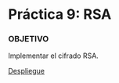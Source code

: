 # Práctica 9: RSA

### OBJETIVO
 Implementar el cifrado RSA.

[Despliegue](https://alu0100819847.github.io/RSA/)
